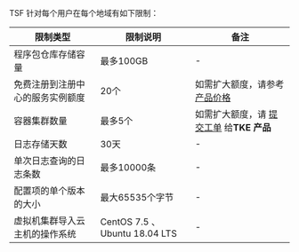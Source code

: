 TSF 针对每个用户在每个地域有如下限制：

|限制类型|限制说明|备注|
|----|------------|----|
|程序包仓库存储容量| 最多100GB|-|
|免费注册到注册中心的服务实例额度| 20个|如需扩大额度，请参考 [产品价格](https://cloud.tencent.com/document/product/649/30024)|
|容器集群数量| 最多5个|如需扩大额度，请 [提交工单](https://console.cloud.tencent.com/workorder/category) 给**TKE 产品**|
|日志存储天数| 30天|-|
|单次日志查询的日志条数|最多10000条|-|
|配置项的单个版本的大小| 最大65535个字节|-|
|虚拟机集群导入云主机的操作系统|CentOS 7.5 、Ubuntu 18.04 LTS|-|
